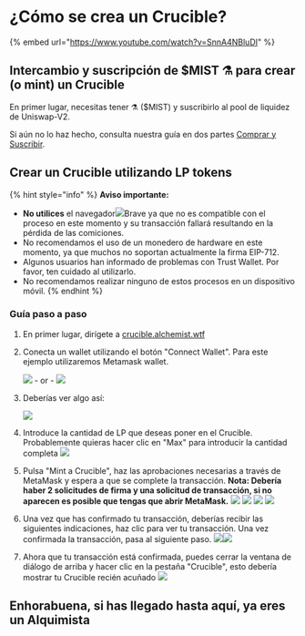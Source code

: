 # ¿Cómo se crea un Crucible?

{% embed url="https://www.youtube.com/watch?v=SnnA4NBluDI" %}

## Intercambio y suscripción de $MIST ⚗️ para crear \(o mint\) un Crucible

En primer lugar, necesitas tener ⚗️ \($MIST\) y suscribirlo al pool de liquidez de Uniswap-V2.

Si aún no lo haz hecho, consulta nuestra guía en dos partes [Comprar y Suscribir](https://app.gitbook.com/@alchemist-docs/s/mist/~/drafts/-M_VHiL63dIBNcjxTUwi/v/spanish/acquiring-and-subscribing). 

## Crear un Crucible utilizando LP tokens

{% hint style="info" %}
**Aviso importante:** 

* **No utilices** el navegador![](../../.gitbook/assets/brave.png)Brave ya que no es compatible con el proceso en este momento y su transacción fallará resultando en la pérdida de las comiciones.
* No recomendamos el uso de un monedero de hardware en este momento, ya que muchos no soportan actualmente la firma EIP-712.
* Algunos usuarios han informado de problemas con Trust Wallet. Por favor, ten cuidado al utilizarlo.
* No recomendamos realizar ninguno de estos procesos en un dispositivo móvil.
{% endhint %}

### Guía paso a paso

1. En primer lugar, dirígete a [crucible.alchemist.wtf](https://crucible.alchemist.wtf/)
2. Conecta un wallet utilizando el botón "Connect Wallet". Para este ejemplo utilizaremos Metamask wallet.

   ![](../../.gitbook/assets/screenshot-2021-05-07-at-12.48.31.png) - or - ![](../../.gitbook/assets/screenshot-2021-05-07-at-12.48.38.png) 

3. Deberías ver algo así:

    ![](../../.gitbook/assets/screenshot-2021-05-07-at-12.49.57.png) 

4. Introduce la cantidad de LP que deseas poner en el Crucible. Probablemente quieras hacer clic en "Max" para introducir la cantidad completa  ![](../../.gitbook/assets/screenshot-2021-05-07-at-12.50.01.png)  
5. Pulsa "Mint a Crucible", haz las aprobaciones necesarias a través de MetaMask y espera a que se complete la transacción. **Nota: Debería haber 2 solicitudes de firma y una solicitud de transacción, si no aparecen es posible que tengas que abrir MetaMask.**  ![](../../.gitbook/assets/screenshot-2021-05-07-at-12.50.05.png)  ![](../../.gitbook/assets/screenshot-2021-05-07-at-12.50.16.png) ![](../../.gitbook/assets/screenshot-2021-05-07-at-12.50.20.png) ![](../../.gitbook/assets/screenshot-2021-05-07-at-12.50.28.png) 
6. Una vez que has confirmado tu transacción, deberías recibir las siguientes indicaciones, haz clic para ver tu transacción. Una vez confirmada la transacción, pasa al siguiente paso. ![](../../.gitbook/assets/screenshot-2021-05-07-at-13.12.02.png)![](../../.gitbook/assets/screenshot-2021-05-07-at-13.24.50.png) 
7. Ahora que tu transacción está confirmada, puedes cerrar la ventana de diálogo de arriba y hacer clic en la pestaña "Crucible", esto debería mostrar tu Crucible recién acuñado ![](../../.gitbook/assets/screenshot-2021-05-07-at-13.01.22.png) 

## Enhorabuena, si has llegado hasta aquí, ya eres un Alquimista

